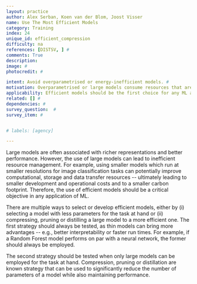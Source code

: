 ```yaml
---
layout: practice
author: Alex Serban, Koen van der Blom, Joost Visser
name: Use The Most Efficient Models
category: Training
index: 24
unique_id: efficient_compression
difficulty: na
references: [DISTSV, ] #
comments: True
description:
image: #
photocredit: #

intent: Avoid overparametrised or energy-inefficient models. #
motivation: Overparametrised or large models consume resources that are potentially excessive. Using smaller models -- such as pruned, compressed or distilled models -- can often make efficient use of computational resources without loss of performance.
applicability: Efficient models should be the first choice for any ML application.
related: [] #
dependencies: #
survey_question:  #
survey_item: # 


# labels: [agency]

---
```


Large models are often associated with richer representations and better performance. 
However, the use of large models can lead to inefficient resource management.
For example, using smaller models which run at smaller resolutions for image classification tasks can potentially improve computational, storage and data transfer resources -- ultimately leading to smaller development and operational costs and to a smaller carbon footprint.
Therefore, the use of efficient models should be a critical objective in any application of ML.

There are multiple ways to select or develop efficient models, either by (i) selecting a model with less parameters for the task at hand or (ii) compressing, pruning or distilling a large model to a more efficient one.
The first strategy should always be tested, as thin models can bring more advantages -- e.g., better interpretability or faster run times.
For example, if a Random Forest model performs on par with a neural network, the former should always be employed.

The second strategy should be tested when only large models can be employed for the task at hand.
Compression, pruning or distillation are known strategy that can be used to significantly reduce the number of parameters of a model while also maintaining performance.